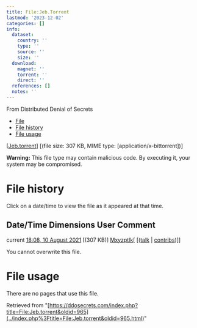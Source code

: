 ```yaml
---
title: File:Jeb.Torrent
lastmod: '2023-12-02'
categories: []
info:
  dataset:
    country: ''
    type: ''
    source: ''
    size: ''
  download:
    magnet: ''
    torrent: ''
    direct: ''
  references: []
  notes: ''
---
```




From Distributed Denial of Secrets

- [File](./File:Jeb.torrent.html#file)
- [File history](./File:Jeb.torrent.html#filehistory)
- [File usage](./File:Jeb.torrent.html#filelinks)

[[Jeb.torrent](../images/2/27/Jeb.torrent "Jeb.torrent")]
‎[(file size: 307 KB, MIME type:
[application/x-bittorrent])]

**Warning:** This file type may contain malicious code. By executing it,
your system may be compromised.

# File history

Click on a date/time to view the file as it appeared at that time.

Date/Time Dimensions User Comment
---
current [18:08, 10 August 2021](../images/2/27/Jeb.torrent) [(307 KB)] [Mxyzptlk](../index.php%3Ftitle=User:Mxyzptlk&action=edit&redlink=1.html "User:Mxyzptlk (page does not exist)")[ [([talk](../index.php%3Ftitle=User_talk:Mxyzptlk&action=edit&redlink=1.html "User talk:Mxyzptlk (page does not exist)") | [contribs](./Special:Contributions/Mxyzptlk.html "Special:Contributions/Mxyzptlk"))]]

You cannot overwrite this file.

# File usage

There are no pages that use this file.

Retrieved from
"[https://ddosecrets.com/index.php?title=File:Jeb.torrent&oldid=965](../index.php%3Ftitle=File:Jeb.torrent&oldid=965.html)"

